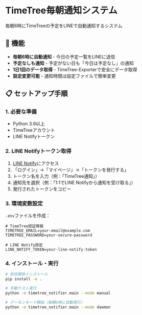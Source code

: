 # TimeTree毎朝通知システム

毎朝6時にTimeTreeの予定をLINEで自動通知するシステム

## 🎯 機能

- **毎朝6時に自動通知** - 今日の予定一覧をLINEに送信
- **予定なしも通知** - 予定がない日も「今日は予定なし」の通知
- **1日1回のデータ取得** - TimeTree-Exporterで安全にデータ取得
- **設定変更可能** - 通知時間は設定ファイルで簡単変更

## 📋 セットアップ手順

### 1. 必要な準備
- Python 3.9以上
- TimeTreeアカウント
- LINE Notifyトークン

### 2. LINE Notifyトークン取得
1. [LINE Notify](https://notify-bot.line.me/)にアクセス
2. 「ログイン」→「マイページ」→「トークンを発行する」
3. トークン名を入力（例：「TimeTree通知」）
4. 通知先を選択（例：「1:1でLINE Notifyから通知を受け取る」）
5. 発行されたトークンをコピー

### 3. 環境変数設定
`.env`ファイルを作成：
```env
# TimeTree認証情報
TIMETREE_EMAIL=your-email@example.com
TIMETREE_PASSWORD=your-secure-password

# LINE Notify設定
LINE_NOTIFY_TOKEN=your-line-notify-token
```

### 4. インストール・実行
```bash
# 依存関係インストール
pip install -e .

# 手動テスト実行
python -m timetree_notifier.main --mode manual

# デーモンモード開始（毎朝6時に自動実行）
python -m timetree_notifier.main --mode daemon
```
